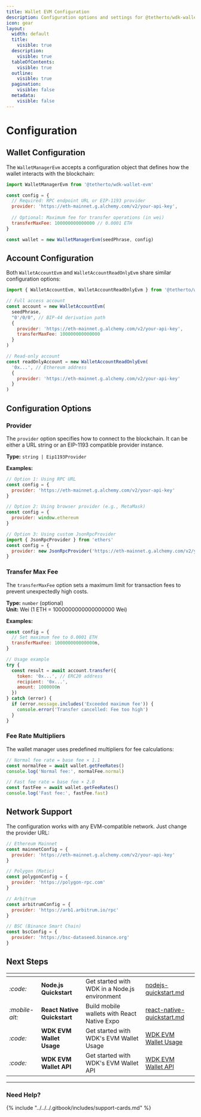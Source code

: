 ```yaml
---
title: Wallet EVM Configuration
description: Configuration options and settings for @tetherto/wdk-wallet-evm
icon: gear
layout:
  width: default
  title:
    visible: true
  description:
    visible: true
  tableOfContents:
    visible: true
  outline:
    visible: true
  pagination:
    visible: false
  metadata:
    visible: false
---
```


# Configuration

## Wallet Configuration

The `WalletManagerEvm` accepts a configuration object that defines how the wallet interacts with the blockchain:

```javascript
import WalletManagerEvm from '@tetherto/wdk-wallet-evm'

const config = {
  // Required: RPC endpoint URL or EIP-1193 provider
  provider: 'https://eth-mainnet.g.alchemy.com/v2/your-api-key',
  
  // Optional: Maximum fee for transfer operations (in wei)
  transferMaxFee: 100000000000000 // 0.0001 ETH
}

const wallet = new WalletManagerEvm(seedPhrase, config)
```

## Account Configuration

Both `WalletAccountEvm` and `WalletAccountReadOnlyEvm` share similar configuration options:

```javascript
import { WalletAccountEvm, WalletAccountReadOnlyEvm } from '@tetherto/wdk-wallet-evm'

// Full access account
const account = new WalletAccountEvm(
  seedPhrase,
  "0'/0/0", // BIP-44 derivation path
  {
    provider: 'https://eth-mainnet.g.alchemy.com/v2/your-api-key',
    transferMaxFee: 100000000000000
  }
)

// Read-only account
const readOnlyAccount = new WalletAccountReadOnlyEvm(
  '0x...', // Ethereum address
  {
    provider: 'https://eth-mainnet.g.alchemy.com/v2/your-api-key'
  }
)
```

## Configuration Options

### Provider

The `provider` option specifies how to connect to the blockchain. It can be either a URL string or an EIP-1193 compatible provider instance.

**Type:** `string | Eip1193Provider`

**Examples:**

```javascript
// Option 1: Using RPC URL
const config = {
  provider: 'https://eth-mainnet.g.alchemy.com/v2/your-api-key'
}

// Option 2: Using browser provider (e.g., MetaMask)
const config = {
  provider: window.ethereum
}

// Option 3: Using custom JsonRpcProvider
import { JsonRpcProvider } from 'ethers'
const config = {
  provider: new JsonRpcProvider('https://eth-mainnet.g.alchemy.com/v2/your-api-key')
}
```

### Transfer Max Fee

The `transferMaxFee` option sets a maximum limit for transaction fees to prevent unexpectedly high costs.

**Type:** `number` (optional)  
**Unit:** Wei (1 ETH = 1000000000000000000 Wei)

**Examples:**

```javascript
const config = {
  // Set maximum fee to 0.0001 ETH
  transferMaxFee: 100000000000000n,
}

// Usage example
try {
  const result = await account.transfer({
    token: '0x...', // ERC20 address
    recipient: '0x...',
    amount: 1000000n
  })
} catch (error) {
  if (error.message.includes('Exceeded maximum fee')) {
    console.error('Transfer cancelled: Fee too high')
  }
}
```

### Fee Rate Multipliers

The wallet manager uses predefined multipliers for fee calculations:

```javascript
// Normal fee rate = base fee × 1.1
const normalFee = await wallet.getFeeRates()
console.log('Normal fee:', normalFee.normal)

// Fast fee rate = base fee × 2.0
const fastFee = await wallet.getFeeRates()
console.log('Fast fee:', fastFee.fast)
```

## Network Support

The configuration works with any EVM-compatible network. Just change the provider URL:

```javascript
// Ethereum Mainnet
const mainnetConfig = {
  provider: 'https://eth-mainnet.g.alchemy.com/v2/your-api-key'
}

// Polygon (Matic)
const polygonConfig = {
  provider: 'https://polygon-rpc.com'
}

// Arbitrum
const arbitrumConfig = {
  provider: 'https://arb1.arbitrum.io/rpc'
}

// BSC (Binance Smart Chain)
const bscConfig = {
  provider: 'https://bsc-dataseed.binance.org'
}
```


## Next Steps 

<table data-card-size="large" data-view="cards">
	<thead>
		<tr>
			<th></th>
			<th></th>
			<th></th>
			<th data-hidden data-card-target data-type="content-ref"></th>
		</tr>
	</thead>
	<tbody>
		<tr>
			<td>
				<i class="fa-code">:code:</i>
			</td>
			<td>
				<strong>Node.js Quickstart</strong>
			</td>
			<td>Get started with WDK in a Node.js environment</td>
			<td>
				<a href="../../../start-building/nodejs-bare-quickstart.md">nodejs-quickstart.md</a>
			</td>
		</tr>
    <tr>
			<td>
				<i class="fa-mobile-alt">:mobile-alt:</i>
			</td>
			<td>
				<strong>React Native Quickstart</strong>
			</td>
			<td>Build mobile wallets with React Native Expo</td>
			<td>
				<a href="../../../start-building/react-native-quickstart.md">react-native-quickstart.md</a>
			</td>
		</tr>
    <tr>
			<td>
				<i class="fa-code">:code:</i>
			</td>
			<td>
				<strong>WDK EVM Wallet Usage</strong>
			</td>
			<td>Get started with WDK's EVM Wallet Usage</td>
			<td>
				<a href="./usage.md">WDK EVM Wallet Usage</a>
			</td>
		</tr>
        <tr>
			<td>
				<i class="fa-code">:code:</i>
			</td>
			<td>
				<strong>WDK EVM Wallet API</strong>
			</td>
			<td>Get started with WDK's EVM Wallet API</td>
			<td>
				<a href="./api-reference.md">WDK EVM Wallet API</a>
			</td>
		</tr>
	</tbody>
</table>

***

### Need Help?

{% include "../../../.gitbook/includes/support-cards.md" %}


